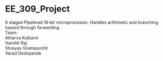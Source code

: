 # EE_309_Project<br>
6 staged Pipelined 16‑bit microprocessor. Handles arithmetic and branching hazard through forwarding.<br>
Team:<br>
Atharva Kulkarni<br>
Harshit Raj<br>
Shreyas Grampurohit<br>
Varad Deshpande<br>

